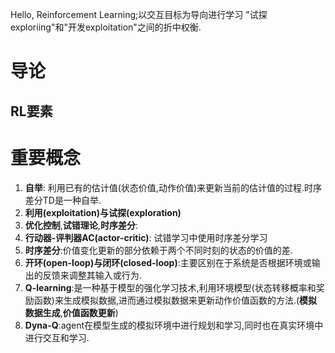 Hello, Reinforcement Learning;以交互目标为导向进行学习
"试探exploriing"和"开发exploitation"之间的折中权衡.
# 导论
## RL要素

# 重要概念
1. **自举**: 利用已有的估计值(状态价值,动作价值)来更新当前的估计值的过程.时序差分TD是一种自举.
2. **利用(exploitation)**与**试探(exploration)**
3. **优化控制**,**试错理论**,**时序差分**:
4. **行动器-评判器AC(actor-critic)**: 试错学习中使用时序差分学习
5. **时序差分**:价值变化更新的部分依赖于两个不同时刻的状态的价值的差.
6. **开环(open-loop)**与**闭环(closed-loop)**:主要区别在于系统是否根据环境或输出的反馈来调整其输入或行为.
7. **Q-learning**:是一种基于模型的强化学习技术,利用环境模型(状态转移概率和奖励函数)来生成模拟数据,进而通过模拟数据来更新动作价值函数的方法.(**模拟数据生成**,**价值函数更新**)
8. **Dyna-Q**:agent在模型生成的模拟环境中进行规划和学习,同时也在真实环境中进行交互和学习.